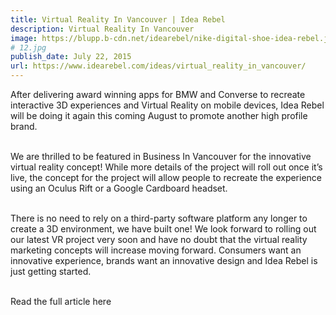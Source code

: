 ```yaml
---
title: Virtual Reality In Vancouver | Idea Rebel
description: Virtual Reality In Vancouver
image: https://blupp.b-cdn.net/idearebel/nike-digital-shoe-idea-rebel.jpeg?quality=80&width=800
# 12.jpg
publish_date: July 22, 2015
url: https://www.idearebel.com/ideas/virtual_reality_in_vancouver/
--- 
```

After delivering award winning apps for BMW and Converse to recreate interactive 3D experiences and Virtual Reality on mobile devices, Idea Rebel will be doing it again this coming August to promote another high profile brand.

\
We are thrilled to be featured in Business In Vancouver for the innovative virtual reality concept!  While more details of the project will roll out once it’s live, the concept for the project will allow people to recreate the experience using an Oculus Rift or a Google Cardboard headset.  

\
There is no need to rely on a third-party software platform any longer to create a 3D environment, we have built one!  We look forward to rolling out our latest VR project very soon and have no doubt that the virtual reality marketing concepts will increase moving forward.  Consumers want an innovative experience, brands want an innovative design and Idea Rebel is just getting started.

\
Read the full article here
